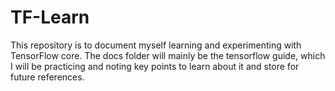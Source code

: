 # TF-Learn

This repository is to document myself learning and experimenting with TensorFlow core. The docs folder will mainly
be the tensorflow guide, which I will be practicing and noting key points to learn about it and store for future references.
